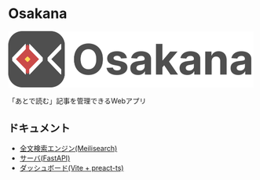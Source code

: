 # Osakana

<img src="./images/logo.png" width="500">

「あとで読む」記事を管理できるWebアプリ

## ドキュメント

- [全文検索エンジン(Meilisearch)](./engine/README.md)
- [サーバ(FastAPI)](./server/README.md)
- [ダッシュボード(Vite + preact-ts)](./dashboard/README.md)
